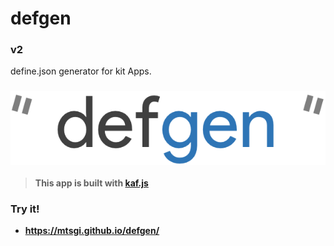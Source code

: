 # defgen

### v2

define.json generator for kit Apps.

### ![defgen](logo.png)

> **This app is built with [kaf.js](https://github.com/mtsgi/kafjs)**

### Try it!

- **https://mtsgi.github.io/defgen/**
